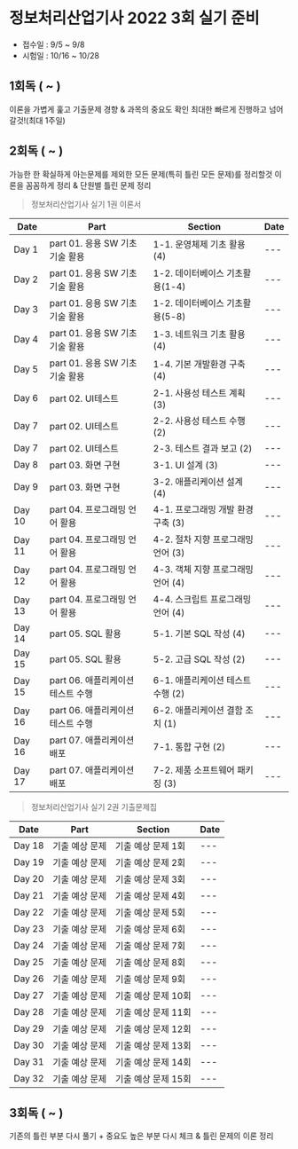 # 정보처리산업기사 2022 3회 실기 준비
- 접수일 : 9/5 ~ 9/8
- 시험일 : 10/16 ~ 10/28

## 1회독 ( ~ )
이론을 가볍게 훑고 기출문제 경향 & 과목의 중요도 확인
최대한 빠르게 진행하고 넘어갈것!(최대 1주일)

## 2회독 ( ~ )
가능한 한 확실하게 아는문제를 제외한 모든 문제(특히 틀린 모든 문제)를 정리할것
이론을 꼼꼼하게 정리 & 단원별 틀린 문제 정리

> 정보처리산업기사 실기 1권 이론서

| Date | Part | Section | Date |
| --- | --- | --- | --- |
| Day 1 | part 01. 응용 SW 기초 기술 활용 | 1-1. 운영체제 기초 활용 (4) | --- |
| Day 2 | part 01. 응용 SW 기초 기술 활용 | 1-2. 데이터베이스 기초활용(1-4) | --- |
| Day 3 | part 01. 응용 SW 기초 기술 활용 | 1-2. 데이터베이스 기초활용(5-8) | --- |
| Day 4 | part 01. 응용 SW 기초 기술 활용 | 1-3. 네트워크 기초 활용 (4) | --- |
| Day 5 | part 01. 응용 SW 기초 기술 활용 | 1-4. 기본 개발환경 구축 (4) | --- |
| Day 6 | part 02. UI테스트 | 2-1. 사용성 테스트 계획 (3) | --- |
| Day 7 | part 02. UI테스트 | 2-2. 사용성 테스트 수행 (2) | --- |
| Day 7 | part 02. UI테스트 | 2-3. 테스트 결과 보고 (2) | --- |
| Day 8 | part 03. 화면 구현 | 3-1. UI 설계 (3) | --- |
| Day 9 | part 03. 화면 구현 | 3-2. 애플리케이션 설계 (4) | --- |
| Day 10 | part 04. 프로그래밍 언어 활용 | 4-1. 프로그래밍 개발 환경 구축 (3) | --- |
| Day 11 | part 04. 프로그래밍 언어 활용 | 4-2. 절차 지향 프로그래밍 언어 (3) | --- |
| Day 12 | part 04. 프로그래밍 언어 활용 | 4-3. 객체 지향 프로그래밍 언어 (4) | --- |
| Day 13 | part 04. 프로그래밍 언어 활용 | 4-4. 스크립트 프로그래밍 언어 (4) | --- |
| Day 14 | part 05. SQL 활용 | 5-1. 기본 SQL 작성 (4) | --- |
| Day 15 | part 05. SQL 활용 | 5-2. 고급 SQL 작성 (2) | --- |
| Day 15 | part 06. 애플리케이션 테스트 수행 | 6-1. 애플리케이션 테스트 수행 (2) | --- |
| Day 16 | part 06. 애플리케이션 테스트 수행 | 6-2. 애플리케이션 결함 조치 (1) | --- |
| Day 16 | part 07. 애플리케이션 배포 | 7-1. 통합 구현 (2) | --- |
| Day 17 | part 07. 애플리케이션 배포 | 7-2. 제품 소프트웨어 패키징 (3) | --- |

> 정보처리산업기사 실기 2권 기출문제집

| Date | Part | Section | Date |
| --- | --- | --- | --- |
| Day 18 | 기출 예상 문제 | 기출 예상 문제 1회 | --- |
| Day 19 | 기출 예상 문제 | 기출 예상 문제 2회 | --- |
| Day 20 | 기출 예상 문제 | 기출 예상 문제 3회 | --- |
| Day 21 | 기출 예상 문제 | 기출 예상 문제 4회 | --- |
| Day 22 | 기출 예상 문제 | 기출 예상 문제 5회 | --- |
| Day 23 | 기출 예상 문제 | 기출 예상 문제 6회 | --- |
| Day 24 | 기출 예상 문제 | 기출 예상 문제 7회 | --- |
| Day 25 | 기출 예상 문제 | 기출 예상 문제 8회 | --- |
| Day 26 | 기출 예상 문제 | 기출 예상 문제 9회 | --- |
| Day 27 | 기출 예상 문제 | 기출 예상 문제 10회 | --- |
| Day 28 | 기출 예상 문제 | 기출 예상 문제 11회 | --- |
| Day 29 | 기출 예상 문제 | 기출 예상 문제 12회 | --- |
| Day 30 | 기출 예상 문제 | 기출 예상 문제 13회 | --- |
| Day 31 | 기출 예상 문제 | 기출 예상 문제 14회 | --- |
| Day 32 | 기출 예상 문제 | 기출 예상 문제 15회 | --- |

## 3회독 ( ~ )
기존의 틀린 부분 다시 풀기 + 중요도 높은 부분 다시 체크
& 틀린 문제의 이론 정리
